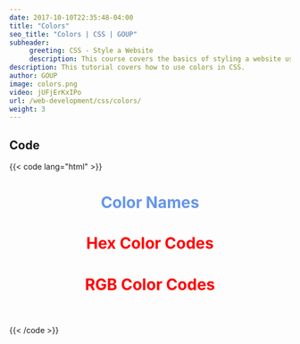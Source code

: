 ```yaml
---
date: 2017-10-10T22:35:48-04:00
title: "Colors"
seo_title: "Colors | CSS | GOUP"
subheader:
     greeting: CSS - Style a Website
     description: This course covers the basics of styling a website using CSS. Work your way through the videos/articles and I'll teach you everything you need to know to style a basic website!
description: This tutorial covers how to use colors in CSS.
author: GOUP
image: colors.png
video: jUFjErKxIPo
url: /web-development/css/colors/
weight: 3
---
```


## Code

{{< code lang="html" >}}
<header>
     <h1 style="color: CornflowerBlue;">Color Names</h1>
     <h1 style="color: #ff0000;">Hex Color Codes</h1>
     <h1 style="color: rgb(255, 0, 0);">RGB Color Codes</h1>
</header>
{{< /code >}}